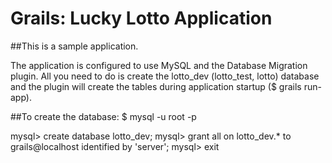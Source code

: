 # Grails: Lucky Lotto Application

##This is a sample application.

The application is configured to use MySQL and the Database Migration plugin. All
you need to do is create the lotto_dev (lotto_test, lotto) database and the plugin
will create the tables during application startup ($ grails run-app).

##To create the database:
  $ mysql -u root -p
   
   mysql> create database lotto_dev;
   mysql> grant all on lotto_dev.* to grails@localhost identified by 'server';
   mysql> exit

